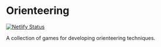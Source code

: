 # Orienteering

[![Netlify Status](https://api.netlify.com/api/v1/badges/e1c272d8-1c31-4ba1-86bc-23cfd89ec982/deploy-status)](https://app.netlify.com/sites/o-games/deploys)

A collection of games for developing orienteering techniques.